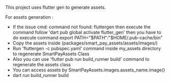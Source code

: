 This project uses flutter gen to generate assets.

For assets generation :
- If the issue cmd: command not found: fluttergen then execute the command follow 'dart pub global activate flutter_gen' then you have to do execute command export PATH="$PATH":"$HOME/.pub-cache/bin"
- Copy the assets inside (packages/smart_pay_assets/assets/images/)
- Run 'fluttergen -c pubspec.yaml' command inside my_assets directory to regenerate SmartPayAssets Class
- Also you can use 'flutter pub run build_runner build' command to regenerate the assets class
- You can access assets by SmartPayAssets.images.assets_name.image() 
- dart run build_runner build